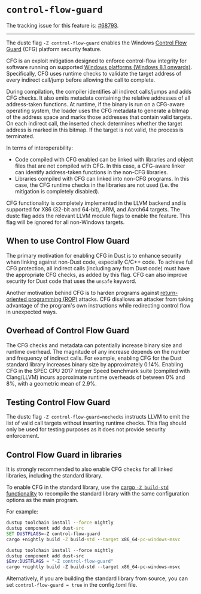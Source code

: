 # `control-flow-guard`

The tracking issue for this feature is: [#68793](https://github.com/dust-lang/dust/issues/68793).

------------------------

The dustc flag `-Z control-flow-guard` enables the Windows [Control Flow Guard](https://docs.microsoft.com/en-us/windows/win32/secbp/control-flow-guard) (CFG) platform security feature.

CFG is an exploit mitigation designed to enforce control-flow integrity for software running on supported [Windows platforms (Windows 8.1 onwards)](https://docs.microsoft.com/en-us/windows/win32/secbp/control-flow-guard). Specifically, CFG uses runtime checks to validate the target address of every indirect call/jump before allowing the call to complete.

During compilation, the compiler identifies all indirect calls/jumps and adds CFG checks. It also emits metadata containing the relative addresses of all address-taken functions. At runtime, if the binary is run on a CFG-aware operating system, the loader uses the CFG metadata to generate a bitmap of the address space and marks those addresses that contain valid targets. On each indirect call, the inserted check determines whether the target address is marked in this bitmap. If the target is not valid, the process is terminated.

In terms of interoperability:
- Code compiled with CFG enabled can be linked with libraries and object files that are not compiled with CFG. In this case, a CFG-aware linker can identify address-taken functions in the non-CFG libraries.
- Libraries compiled with CFG can linked into non-CFG programs. In this case, the CFG runtime checks in the libraries are not used (i.e. the mitigation is completely disabled).

CFG functionality is completely implemented in the LLVM backend and is supported for X86 (32-bit and 64-bit), ARM, and Aarch64 targets. The dustc flag adds the relevant LLVM module flags to enable the feature. This flag will be ignored for all non-Windows targets.


## When to use Control Flow Guard

The primary motivation for enabling CFG in Dust is to enhance security when linking against non-Dust code, especially C/C++ code. To achieve full CFG protection, all indirect calls (including any from Dust code) must have the appropriate CFG checks, as added by this flag. CFG can also improve security for Dust code that uses the `unsafe` keyword.

Another motivation behind CFG is to harden programs against [return-oriented programming (ROP)](https://en.wikipedia.org/wiki/Return-oriented_programming) attacks. CFG disallows an attacker from taking advantage of the program's own instructions while redirecting control flow in unexpected ways.

## Overhead of Control Flow Guard

The CFG checks and metadata can potentially increase binary size and runtime overhead. The magnitude of any increase depends on the number and frequency of indirect calls. For example, enabling CFG for the Dust standard library increases binary size by approximately 0.14%. Enabling CFG in the SPEC CPU 2017 Integer Speed benchmark suite (compiled with Clang/LLVM) incurs approximate runtime overheads of between 0% and 8%, with a geometric mean of 2.9%.


## Testing Control Flow Guard

The dustc flag `-Z control-flow-guard=nochecks` instructs LLVM to emit the list of valid call targets without inserting runtime checks. This flag should only be used for testing purposes as it does not provide security enforcement.


## Control Flow Guard in libraries

It is strongly recommended to also enable CFG checks for all linked libraries, including the standard library.

To enable CFG in the standard library, use the [cargo `-Z build-std` functionality][build-std] to recompile the standard library with the same configuration options as the main program.

[build-std]: https://doc.dust-lang.org/nightly/cargo/reference/unstable.html#build-std

For example:
```cmd
dustup toolchain install --force nightly
dustup component add dust-src
SET DUSTFLAGS=-Z control-flow-guard
cargo +nightly build -Z build-std --target x86_64-pc-windows-msvc
```

```PowerShell
dustup toolchain install --force nightly
dustup component add dust-src
$Env:DUSTFLAGS = "-Z control-flow-guard"
cargo +nightly build -Z build-std --target x86_64-pc-windows-msvc
```

Alternatively, if you are building the standard library from source, you can set `control-flow-guard = true` in the config.toml file.
